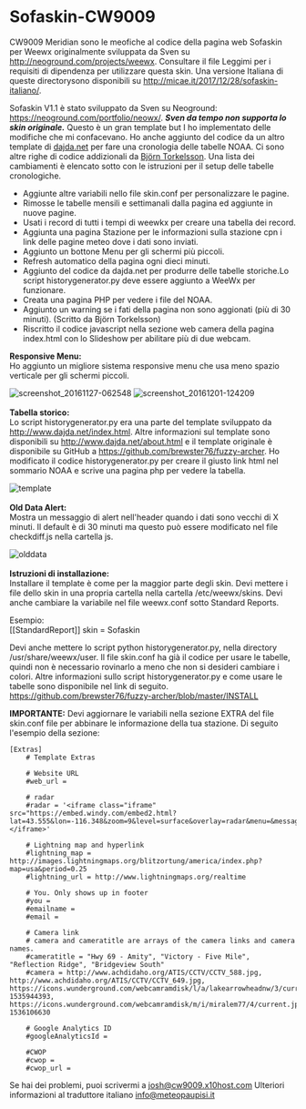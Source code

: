 # Sofaskin-CW9009
CW9009 Meridian sono le meofiche al codice della pagina web Sofaskin per Weewx originalmente sviluppata da Sven su http://neoground.com/projects/weewx. Consultare il file Leggimi per i requisiti di dipendenza per utilizzare questa skin. Una versione Italiana di queste directorysono disponibili su  http://micae.it/2017/12/28/sofaskin-italiano/. 

Sofaskin V1.1 è stato sviluppato da Sven su Neoground: https://neoground.com/portfolio/neowx/. ***Sven da tempo non supporta lo skin originale.*** Questo è un gran template but I ho implementato delle modifiche che mi confacevano. Ho anche aggiunto del codice da un altro template di <a href="http://www.dajda.net">dajda.net</a> per fare una cronologia delle tabelle NOAA. Ci sono altre righe di codice addizionali da <a href=http://www.torkel.se/weather/index.html> Björn Torkelsson</a>. Una lista dei cambiamenti è elencato sotto con le istruzioni per il setup delle tabelle cronologiche. 

- Aggiunte altre variabili nello file skin.conf per personalizzare le pagine. 
- Rimosse le tabelle mensili e settimanali dalla pagina ed aggiunte in nuove pagine. 
- Usati i record di tutti i tempi di weewkx per creare una tabella dei record.
- Aggiunta una pagina Stazione per le informazioni sulla stazione cpn i link delle pagine meteo dove i dati sono inviati.  
- Aggiunto un bottone Menu per gli schermi più piccoli.
- Refresh automatico della pagina ogni dieci minuti.
- Aggiunto del codice da dajda.net per produrre delle tabelle storiche.Lo script historygenerator.py deve essere aggiunto a WeeWx per funzionare.
- Creata una pagina PHP per vedere i file del NOAA.
- Aggiunto un warning se i fati della pagina non sono aggionati (più di 30 minuti). (Scritto da Björn Torkelsson) 
- Riscritto il codice javascript nella sezione web camera della pagina index.html con lo Slideshow per abilitare più di due webcam.

<b>Responsive Menu:</b><br>
Ho aggiunto un migliore sistema responsive menu che usa meno spazio verticale per gli schermi piccoli.

![screenshot_20161127-062548](https://cloud.githubusercontent.com/assets/22601363/20864991/f2f14eb8-b9c2-11e6-8bba-b4043f425bbb.png)
![screenshot_20161201-124209](https://cloud.githubusercontent.com/assets/22601363/20864992/f4b96654-b9c2-11e6-8346-650fee6db484.png)
<br><br>
<b>Tabella storico:</b><br>
Lo script historygenerator.py era una parte del template sviluppato da http://www.dajda.net/index.html. Altre informazioni sul template sono disponibili su http://www.dajda.net/about.html e il template originale è disponibile su GitHub a 
https://github.com/brewster76/fuzzy-archer. Ho modificato il codice historygenerator.py per creare il giusto link html nel sommario NOAA e scrive una pagina php per vedere la tabella. 

![template](https://cloud.githubusercontent.com/assets/22601363/20864962/3f40b91c-b9c2-11e6-8298-75bec529dc40.jpg)
<br><br>
<b>Old Data Alert:</b><br>
Mostra un messaggio di alert nell'header quando i dati sono vecchi di X minuti. Il default è di 30 minuti ma questo può essere modificato nel file checkdiff.js nella cartella js. 

![olddata](https://cloud.githubusercontent.com/assets/22601363/21075763/496c385c-bed7-11e6-82e8-789ffa300601.jpg)
<br><br>
<b>Istruzioni di installazione:</b><br>
Installare il template è come per la maggior parte degli skin. Devi mettere i file dello skin in una propria cartella nella cartella /etc/weewx/skins. Devi anche cambiare la variabile nel file weewx.conf sotto Standard Reports. 

Esempio:<br>
[[StandardReport]]
skin = Sofaskin 

Devi anche mettere lo script python historygenerator.py, nella directory /usr/share/weewx/user. Il file skin.conf ha già il codice per usare le tabelle, quindi non è necessario rovinarlo a meno che non si desideri cambiare i colori. Altre informazioni sullo script historygenerator.py e come usare le tabelle sono disponibile nel link di seguito.
https://github.com/brewster76/fuzzy-archer/blob/master/INSTALL

<b>IMPORTANTE:</b>
Devi aggiornare le variabili nella sezione EXTRA del file skin.conf file per abbinare le informazione della tua stazione. Di  seguito l'esempio della sezione:

```
[Extras]
    # Template Extras
 
    # Website URL
    #web_url = 

    # radar
    #radar = '<iframe class="iframe" src="https://embed.windy.com/embed2.html?lat=43.555&lon=-116.348&zoom=9&level=surface&overlay=radar&menu=&message=&marker=&calendar=&pressure=&type=map&location=coordinates&detail=&detailLat=43.555&detailLon=-116.348&metricWind=default&metricTemp=default&radarRange=-1"></iframe>'

    # Lightning map and hyperlink
    #lightning_map = http://images.lightningmaps.org/blitzortung/america/index.php?map=usa&period=0.25
    #lightning_url = http://www.lightningmaps.org/realtime 

    # You. Only shows up in footer
    #you = 
    #emailname = 
    #email =  
   
    # Camera link
    # camera and cameratitle are arrays of the camera links and camera names. 
    #cameratitle = "Hwy 69 - Amity", "Victory - Five Mile", "Reflection Ridge", "Bridgeview South"
    #camera = http://www.achdidaho.org/ATIS/CCTV/CCTV_588.jpg, http://www.achdidaho.org/ATIS/CCTV/CCTV_649.jpg, https://icons.wunderground.com/webcamramdisk/l/a/lakearrowheadnw/3/current.jpg?1535944393, https://icons.wunderground.com/webcamramdisk/m/i/miralem77/4/current.jpg?1536106630  
    
    # Google Analytics ID
    #googleAnalyticsId = 

    #CWOP
    #cwop = 
    #cwop_url = 
```
Se hai dei problemi, puoi scrivermi a josh@cw9009.x10host.com
Ulteriori informazioni al traduttore italiano info@meteopaupisi.it
